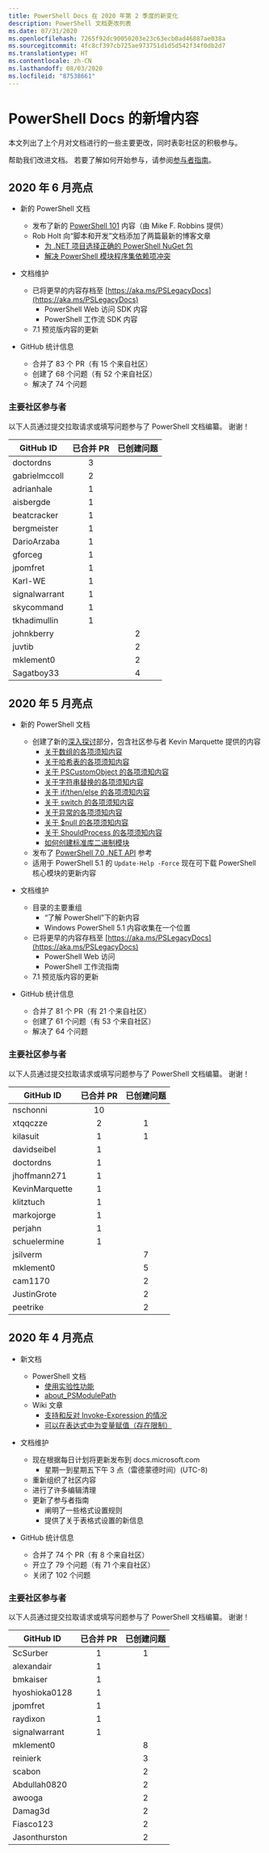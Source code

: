 ```yaml
---
title: PowerShell Docs 在 2020 年第 2 季度的新变化
description: PowerShell 文档更改列表
ms.date: 07/31/2020
ms.openlocfilehash: 7265f92dc90050203e23c63ecb0ad46887ae038a
ms.sourcegitcommit: 4fc8cf397cb725ae973751d1d5d542f34f0db2d7
ms.translationtype: HT
ms.contentlocale: zh-CN
ms.lasthandoff: 08/03/2020
ms.locfileid: "87538661"
---
```

# <a name="whats-new-in-powershell-docs"></a>PowerShell Docs 的新增内容

本文列出了上个月对文档进行的一些主要更改，同时表彰社区的积极参与。

帮助我们改进文档。 若要了解如何开始参与，请参阅[参与者指南][contrib]。

## <a name="2020-june-highlights"></a>2020 年 6 月亮点

- 新的 PowerShell 文档
  - 发布了新的 [PowerShell 101](../learn/ps101/00-introduction.md) 内容（由 Mike F. Robbins 提供）
  - Rob Holt 向“脚本和开发”文档添加了两篇最新的博客文章
    - [为 .NET 项目选择正确的 PowerShell NuGet 包](/powershell/scripting/dev-cross-plat/choosing-the-right-nuget-package)
    - [解决 PowerShell 模块程序集依赖项冲突](/powershell/scripting/dev-cross-plat/resolving-dependency-conflicts)
- 文档维护
  - 已将更早的内容存档至 [https://aka.ms/PSLegacyDocs](https://aka.ms/PSLegacyDocs)
    - PowerShell Web 访问 SDK 内容
    - PowerShell 工作流 SDK 内容
  - 7\.1 预览版内容的更新

- GitHub 统计信息
  - 合并了 83 个 PR（有 15 个来自社区）
  - 创建了 68 个问题（有 52 个来自社区）
  - 解决了 74 个问题

### <a name="top-community-contributors"></a>主要社区参与者

以下人员通过提交拉取请求或填写问题参与了 PowerShell 文档编纂。 谢谢！

|   GitHub ID   | 已合并 PR | 已创建问题 |
| ------------- | :--------: | :-----------: |
| doctordns     |     3      |               |
| gabrielmccoll |     2      |               |
| adrianhale    |     1      |               |
| aisbergde     |     1      |               |
| beatcracker   |     1      |               |
| bergmeister   |     1      |               |
| DarioArzaba   |     1      |               |
| gforceg       |     1      |               |
| jpomfret      |     1      |               |
| Karl-WE       |     1      |               |
| signalwarrant |     1      |               |
| skycommand    |     1      |               |
| tkhadimullin  |     1      |               |
| johnkberry    |            |       2       |
| juvtib        |            |       2       |
| mklement0     |            |       2       |
| Sagatboy33    |            |       4       |

## <a name="2020-may-highlights"></a>2020 年 5 月亮点

- 新的 PowerShell 文档
  - 创建了新的[深入探讨](../learn/deep-dives/overview.md)部分，包含社区参与者 Kevin Marquette 提供的内容
    - [关于数组的各项须知内容](../learn/deep-dives/everything-about-arrays.md)
    - [关于哈希表的各项须知内容](../learn/deep-dives/everything-about-hashtable.md)
    - [关于 PSCustomObject 的各项须知内容](../learn/deep-dives/everything-about-pscustomobject.md)
    - [关于字符串替换的各项须知内容](../learn/deep-dives/everything-about-string-substitutions.md)
    - [关于 if/then/else 的各项须知内容](../learn/deep-dives/everything-about-if.md)
    - [关于 switch 的各项须知内容](../learn/deep-dives/everything-about-switch.md)
    - [关于异常的各项须知内容](../learn/deep-dives/everything-about-exceptions.md)
    - [关于 $null 的各项须知内容](../learn/deep-dives/everything-about-null.md)
    - [关于 ShouldProcess 的各项须知内容](../learn/deep-dives/everything-about-shouldprocess.md)
    - [如何创建标准库二进制模块](../dev-cross-plat/create-standard-library-binary-module.md)
  - 发布了 [PowerShell 7.0 .NET API](/dotnet/api/?view=powershellsdk-7.0.0) 参考
  - 适用于 PowerShell 5.1 的 `Update-Help -Force` 现在可下载 PowerShell 核心模块的更新内容
- 文档维护
  - 目录的主要重组
    - “了解 PowerShell”下的新内容
    - Windows PowerShell 5.1 内容收集在一个位置
  - 已将更早的内容存档至 [https://aka.ms/PSLegacyDocs](https://aka.ms/PSLegacyDocs)
    - PowerShell Web 访问
    - PowerShell 工作流指南
  - 7\.1 预览版内容的更新

- GitHub 统计信息
  - 合并了 81 个 PR（有 21 个来自社区）
  - 创建了 61 个问题（有 53 个来自社区）
  - 解决了 64 个问题

### <a name="top-community-contributors"></a>主要社区参与者

以下人员通过提交拉取请求或填写问题参与了 PowerShell 文档编纂。 谢谢！

|   GitHub ID    | 已合并 PR | 已创建问题 |
| -------------- | :--------: | :-----------: |
| nschonni       |     10     |               |
| xtqqczze       |     2      |       1       |
| kilasuit       |     1      |       1       |
| davidseibel    |     1      |               |
| doctordns      |     1      |               |
| jhoffmann271   |     1      |               |
| KevinMarquette |     1      |               |
| klitztuch      |     1      |               |
| markojorge     |     1      |               |
| perjahn        |     1      |               |
| schuelermine   |     1      |               |
| jsilverm       |            |       7       |
| mklement0      |            |       5       |
| cam1170        |            |       2       |
| JustinGrote    |            |       2       |
| peetrike       |            |       2       |

## <a name="2020-april-highlights"></a>2020 年 4 月亮点

- 新文档
  - PowerShell 文档
    - [使用实验性功能](/powershell/scripting/whats-new/experimental-features)
    - [about_PSModulePath](/powershell/module/microsoft.powershell.core/about/about_psmodulepath)
  - Wiki 文章
    - [支持和反对 Invoke-Expression 的情况](https://github.com/MicrosoftDocs/PowerShell-Docs/wiki/The-case-for-and-against-Invoke-Expression)
    - [可以在表达式中为变量赋值（存在限制）](https://github.com/MicrosoftDocs/PowerShell-Docs/wiki/Variables-can-be-assigned-values-as-part-of-an-expression-(with-limitations))

- 文档维护
  - 现在根据每日计划将更新发布到 docs.microsoft.com
    - 星期一到星期五下午 3 点（雷德蒙德时间）(UTC-8)
  - 重新组织了社区内容
  - 进行了许多编辑清理
  - 更新了参与者指南
    - 阐明了一些格式设置规则
    - 提供了关于表格式设置的新信息

- GitHub 统计信息
  - 合并了 74 个 PR（有 8 个来自社区）
  - 开立了 79 个问题（有 71 个来自社区）
  - 关闭了 102 个问题

### <a name="top-community-contributors"></a>主要社区参与者

以下人员通过提交拉取请求或填写问题参与了 PowerShell 文档编纂。 谢谢！

|   GitHub ID   | 已合并 PR | 已创建问题 |
| ------------- | :--------: | :-----------: |
| ScSurber      |     1      |       1       |
| alexandair    |     1      |               |
| bmkaiser      |     1      |               |
| hyoshioka0128 |     1      |               |
| jpomfret      |     1      |               |
| raydixon      |     1      |               |
| signalwarrant |     1      |               |
| mklement0     |            |       8       |
| reinierk      |            |       3       |
| scabon        |            |       2       |
| Abdullah0820  |            |       2       |
| awooga        |            |       2       |
| Damag3d       |            |       2       |
| Fiasco123     |            |       2       |
| Jasonthurston |            |       2       |

<!-- Link references -->
[contrib]: contributing/overview.md
